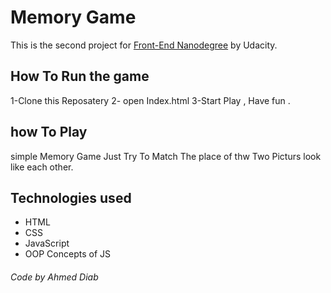 # Memory Game
This is the second project for [Front-End Nanodegree](https://www.udacity.com/course/front-end-web-developer-nanodegree--nd001) by Udacity.

## How To Run the game
1-Clone this Reposatery
2- open Index.html 
3-Start Play , Have fun .
## how To Play
simple Memory Game Just Try To Match The place of thw Two Picturs look like each other.

## Technologies used
* HTML
* CSS
* JavaScript
* OOP Concepts of JS

###### Code by Ahmed Diab
